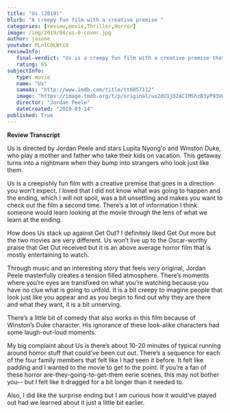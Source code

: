 ```yaml
---
title: "Us (2019)"
blurb: "A creepy fun film with a creative premise "
categories: [review,movie,Thriller,Horror]
image: /img/2019/04/us-6-cover.jpg
author: jasone
youtube: RLnlCOLWti8
reviewInfo:
   final-verdict: "Us is a creepy fun film with a creative premise that goes in a direction you won't expect."
   rating: 85
subjectInfo:
   type: movie
   name: "Us"
   sameAs: "http://www.imdb.com/title/tt6857112"
   image: "https://image.tmdb.org/t/p/original/ux2dU1jQ2ACIMShzB3yP93Udpzc.jpg"
   director: "Jordan Peele"
   dateCreated: "2019-03-14"
published: True
---
```


**Review Transcript**

Us is directed by Jordan Peele and stars Lupita Nyong'o and Winston Duke, who play a mother and father who take their kids on vacation. This getaway turns into a nightmare when they bump into strangers who look just like them.

Us is a creepishly fun film with a creative premise that goes in a direction you won’t expect. I loved that I did not know what was going to happen and the ending, which I will not spoil, was a bit unsettling and makes you want to check out the film a second time. There’s a lot of information I think someone would learn looking at the movie through the lens of what we learn at the ending.

How does Us stack up against Get Out? I definitely liked Get Out more but the two movies are very different. Us won’t live up to the Oscar-worthy praise that Get Out received but it is an above average horror film that is mostly entertaining to watch.

Through music and an interesting story that feels very original, Jordan Peele masterfully creates a tension filled atmosphere. There’s moments where you’re eyes are transfixed on what you’re watching because you have no clue what is going to unfold. It is a bit creepy to imagine people that look just like you appear and as you begin to find out why they are there and what they want, it is a bit unnerving.

There’s a little bit of comedy that also works in this film because of Winston’s Duke character. His ignorance of these look-alike characters had some laugh-out-loud moments.

My big complaint about Us is there’s about 10-20 minutes of typical running around horror stuff that could’ve been cut out. There’s a sequence for each of the four family members that felt like I had seen it before. It felt like padding and I wanted to the movie to get to the point. If you’re a fan of these horror are-they-going-to-get-them eerie scenes, this may not bother you-- but I felt like it dragged for a bit longer than it needed to.

Also, I did like the surprise ending but I am curious how it would’ve played out had we learned about it just a little bit earlier. 